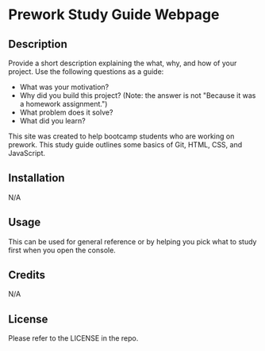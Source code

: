 # Prework Study Guide Webpage

## Description

Provide a short description explaining the what, why, and how of your project. Use the following questions as a guide:

- What was your motivation?
- Why did you build this project? (Note: the answer is not "Because it was a homework assignment.")
- What problem does it solve?
- What did you learn?

This site was created to help bootcamp students who are working on prework. This study guide outlines some basics of Git, HTML, CSS, and JavaScript. 

## Installation

N/A

## Usage

This can be used for general reference or by helping you pick what to study first when you open the console.

## Credits

N/A

## License

Please refer to the LICENSE in the repo.